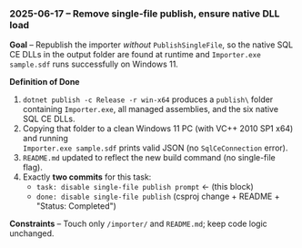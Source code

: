 ### 2025-06-17 – Remove single-file publish, ensure native DLL load

**Goal** – Republish the importer *without* `PublishSingleFile`, so the native SQL CE DLLs in the output folder are found at runtime and `Importer.exe sample.sdf` runs successfully on Windows 11.

**Definition of Done**
1. `dotnet publish -c Release -r win-x64` produces a `publish\` folder containing `Importer.exe`, all managed assemblies, and the six native SQL CE DLLs.  
2. Copying that folder to a clean Windows 11 PC (with VC++ 2010 SP1 x64) and running  
   `Importer.exe sample.sdf` prints valid JSON (no `SqlCeConnection` error).  
3. `README.md` updated to reflect the new build command (no single-file flag).  
4. Exactly **two commits** for this task:  
   * `task: disable single-file publish prompt` ← (this block)  
   * `done: disable single-file publish` (csproj change + README + "Status: Completed")

**Constraints** – Touch only `/importer/` and `README.md`; keep code logic unchanged.

<!-- AI Code Agent will append: **Status: Completed – …** -->